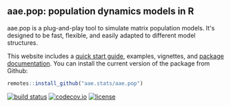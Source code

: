 ## aae.pop: population dynamics models in R

aae.pop is a plug-and-play tool to simulate matrix population models. It's designed to be fast, flexible, and easily adapted to different model structures.

This website includes a [quick start guide](https://aae-stats.github.io/aae.pop/articles/get_started.html), examples, vignettes, and [package documentation](https://aae-stats.github.io/aae.pop/reference/index.html). 
You can install the current version of the package from Github:

``` r
remotes::install_github("aae.stats/aae.pop")
```

<!-- badges: start -->

[![build status](https://travis-ci.org/aae-stats/aae.pop.svg?branch=master)](https://travis-ci.org/aae-stats/aae.pop) [![codecov.io](https://codecov.io/github/aae-stats/aae.pop/coverage.svg?branch=master)](https://codecov.io/github/aae-stats/aae.pop?branch=master) [![license](https://img.shields.io/badge/License-Apache%202.0-blue.svg)](https://opensource.org/licenses/Apache-2.0)

<!-- badges: end -->
